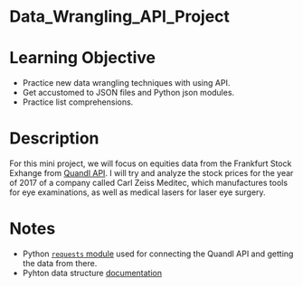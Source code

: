 # Data_Wrangling_API_Project



# Learning Objective

- Practice new data wrangling techniques with using API.
- Get accustomed to JSON files and Python json modules.
- Practice list comprehensions.


# Description

For this mini project, we will focus on equities data from the Frankfurt Stock Exhange from [Quandl API](https://www.quandl.com/). I will try and analyze the stock prices for the year of 2017 of a company called Carl Zeiss Meditec, which manufactures tools for eye examinations, as well as medical lasers for laser eye surgery. 


# Notes

- Python [`requests` module](http://docs.python-requests.org/en/master/) used for connecting the Quandl API and getting the data from there. 
- Pyhton data structure [documentation](https://docs.python.org/3/tutorial/datastructures.html)


